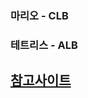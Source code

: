 
### 마리오 - CLB


### 테트리스 - ALB


## [참고사이트](https://devocean.sk.com/blog/techBoardDetail.do?ID=163578#none)